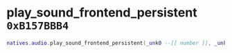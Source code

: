 # play_sound_frontend_persistent `0xB157BBB4`

```lua
natives.audio.play_sound_frontend_persistent(_unk0 --[[ number ]], _unk1 --[[ number ]])
```